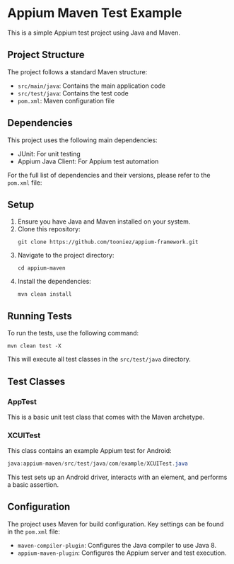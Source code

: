 # Appium Maven Test Example

This is a simple Appium test project using Java and Maven.

## Project Structure

The project follows a standard Maven structure:

- `src/main/java`: Contains the main application code
- `src/test/java`: Contains the test code
- `pom.xml`: Maven configuration file

## Dependencies

This project uses the following main dependencies:

- JUnit: For unit testing
- Appium Java Client: For Appium test automation

For the full list of dependencies and their versions, please refer to the `pom.xml` file:


## Setup

1. Ensure you have Java and Maven installed on your system.
2. Clone this repository:
   ```
   git clone https://github.com/tooniez/appium-framework.git
   ```
3. Navigate to the project directory:
   ```
   cd appium-maven
   ```
4. Install the dependencies:
   ```
   mvn clean install
   ```

## Running Tests

To run the tests, use the following command:

```shell
mvn clean test -X
```

This will execute all test classes in the `src/test/java` directory.

## Test Classes

### AppTest

This is a basic unit test class that comes with the Maven archetype. 

### XCUITest

This class contains an example Appium test for Android:

```java
java:appium-maven/src/test/java/com/example/XCUITest.java
```

This test sets up an Android driver, interacts with an element, and performs a basic assertion.

## Configuration

The project uses Maven for build configuration. Key settings can be found in the `pom.xml` file:

- `maven-compiler-plugin`: Configures the Java compiler to use Java 8.
- `appium-maven-plugin`: Configures the Appium server and test execution.
